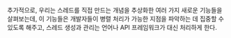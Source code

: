 추가적으로, 우리는 스레드를 직접 만드는 개념을 추상화한 여러 가지 새로운 기능들을 살펴보는데, 이 기능들은 개발자들이 병렬 처리가 가능한 지점을 파악하는 데 집중할 수 있도록 해주고, 스레드 생성과 관리는 언어나 API 프레임워크가 대신 처리하게 한다.

